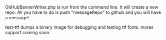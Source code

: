 GitHubBannerWriter.php is run from the command line. It will create a new repo. All you have to do is push "messageRepo" to github and you will have a message!

test-ttf dumps a binary image for debugging and testing ttf fonts. mores support coming soon. 
